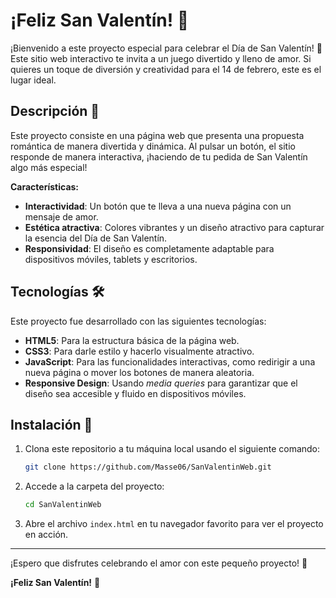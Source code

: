 # ¡Feliz San Valentín! 💖

¡Bienvenido a este proyecto especial para celebrar el Día de San Valentín! 🎉 Este sitio web interactivo te invita a un juego divertido y lleno de amor. Si quieres un toque de diversión y creatividad para el 14 de febrero, este es el lugar ideal. 

## Descripción 🌹

Este proyecto consiste en una página web que presenta una propuesta romántica de manera divertida y dinámica. Al pulsar un botón, el sitio responde de manera interactiva, ¡haciendo de tu pedida de San Valentín algo más especial!

**Características:**
- **Interactividad**: Un botón que te lleva a una nueva página con un mensaje de amor.
- **Estética atractiva**: Colores vibrantes y un diseño atractivo para capturar la esencia del Día de San Valentín.
- **Responsividad**: El diseño es completamente adaptable para dispositivos móviles, tablets y escritorios.

## Tecnologías 🛠

Este proyecto fue desarrollado con las siguientes tecnologías:

- **HTML5**: Para la estructura básica de la página web.
- **CSS3**: Para darle estilo y hacerlo visualmente atractivo.
- **JavaScript**: Para las funcionalidades interactivas, como redirigir a una nueva página o mover los botones de manera aleatoria.
- **Responsive Design**: Usando *media queries* para garantizar que el diseño sea accesible y fluido en dispositivos móviles.

## Instalación 🚀

1. Clona este repositorio a tu máquina local usando el siguiente comando:
    ```bash
    git clone https://github.com/Masse06/SanValentinWeb.git
    ```

2. Accede a la carpeta del proyecto:
    ```bash
    cd SanValentinWeb
    ```

3. Abre el archivo `index.html` en tu navegador favorito para ver el proyecto en acción.

---

¡Espero que disfrutes celebrando el amor con este pequeño proyecto! 💖

**¡Feliz San Valentín!** 🌹
